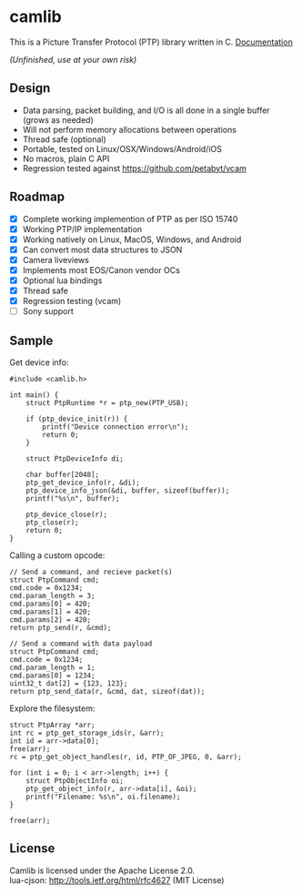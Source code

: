 # camlib
This is a Picture Transfer Protocol (PTP) library written in C.
[Documentation](https://danielc.dev/camlib/structPtpRuntime.html)

*(Unfinished, use at your own risk)*  

## Design
- Data parsing, packet building, and I/O is all done in a single buffer (grows as needed)
- Will not perform memory allocations between operations
- Thread safe (optional)
- Portable, tested on Linux/OSX/Windows/Android/iOS
- No macros, plain C API
- Regression tested against https://github.com/petabyt/vcam

## Roadmap
- [x] Complete working implemention of PTP as per ISO 15740
- [x] Working PTP/IP implementation
- [x] Working natively on Linux, MacOS, Windows, and Android
- [x] Can convert most data structures to JSON
- [x] Camera liveviews
- [x] Implements most EOS/Canon vendor OCs
- [x] Optional lua bindings
- [x] Thread safe
- [x] Regression testing (vcam)
- [ ] Sony support

## Sample
Get device info:
```
#include <camlib.h>

int main() {
	struct PtpRuntime *r = ptp_new(PTP_USB);

	if (ptp_device_init(r)) {
		printf("Device connection error\n");
		return 0;
	}

	struct PtpDeviceInfo di;

	char buffer[2048];
	ptp_get_device_info(r, &di);
	ptp_device_info_json(&di, buffer, sizeof(buffer));
	printf("%s\n", buffer);

	ptp_device_close(r);
	ptp_close(r);
	return 0;
}
```
Calling a custom opcode:
```
// Send a command, and recieve packet(s)
struct PtpCommand cmd;
cmd.code = 0x1234;
cmd.param_length = 3;
cmd.params[0] = 420;
cmd.params[1] = 420;
cmd.params[2] = 420;
return ptp_send(r, &cmd);

// Send a command with data payload
struct PtpCommand cmd;
cmd.code = 0x1234;
cmd.param_length = 1;
cmd.params[0] = 1234;
uint32_t dat[2] = {123, 123};
return ptp_send_data(r, &cmd, dat, sizeof(dat));
```
Explore the filesystem:
```
struct PtpArray *arr;
int rc = ptp_get_storage_ids(r, &arr);
int id = arr->data[0];
free(arr);
rc = ptp_get_object_handles(r, id, PTP_OF_JPEG, 0, &arr);

for (int i = 0; i < arr->length; i++) {
	struct PtpObjectInfo oi;
	ptp_get_object_info(r, arr->data[i], &oi);
	printf("Filename: %s\n", oi.filename);
}

free(arr);
```

## License
Camlib is licensed under the Apache License 2.0.  
lua-cjson: http://tools.ietf.org/html/rfc4627 (MIT License)  
